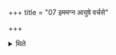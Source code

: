 +++
title = "07 इममग्न आयुषे वर्चसे"

+++

<details><summary>थिते</summary>

7. (The Adhvaryu) addresses the sacrificer while he is eating, with imamagna āyuse varcase... (TB II.7.7.5).  
</details>
